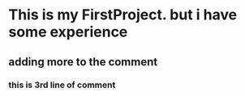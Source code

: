 # This is my FirstProject. but i have some experience 
## adding more to the comment
### this is 3rd line of comment

